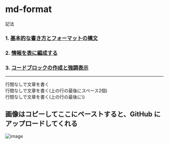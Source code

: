 # md-format
記法

### 1. [基本的な書き方とフォーマットの構文](https://docs.github.com/ja/github/writing-on-github/getting-started-with-writing-and-formatting-on-github/basic-writing-and-formatting-syntax)
### 2. [情報を表に編成する](https://docs.github.com/ja/github/writing-on-github/working-with-advanced-formatting/organizing-information-with-tables)

### 3. [コードブロックの作成と強調表示](https://docs.github.com/ja/github/writing-on-github/working-with-advanced-formatting/creating-and-highlighting-code-blocks)
---
行間なしで文章を書く  
行間なしで文章を書く(上の行の最後にスペース2個)\
行間なしで文章を書く(上の行の最後に\\)
## 画像はコピーしてここにペーストすると、GitHub にアップロードしてくれる
![image](https://user-images.githubusercontent.com/1501327/131768190-fba69e92-07da-4c1e-8e36-254fa5e8c473.png)

